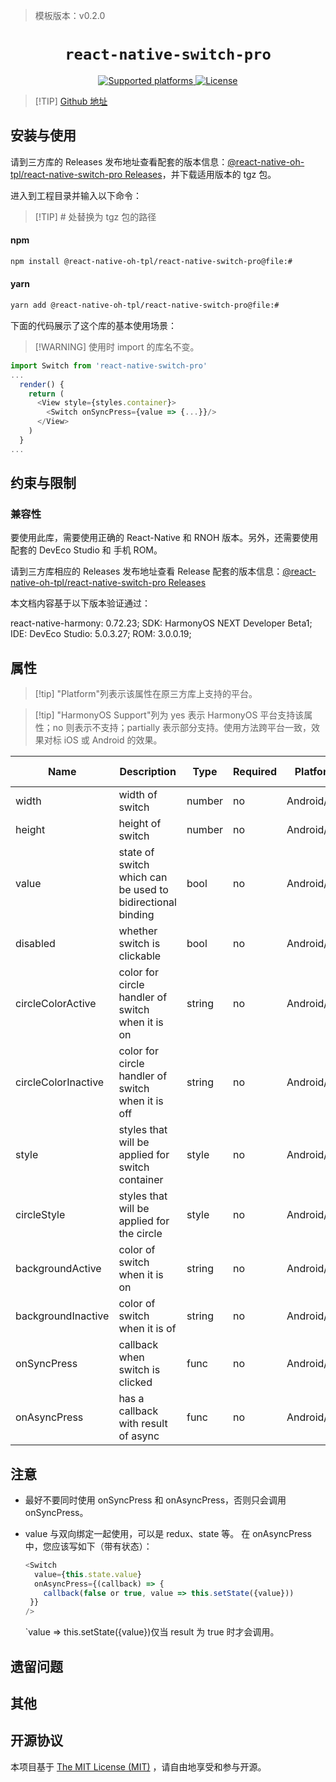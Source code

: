 <!-- {% raw %} -->
> 模板版本：v0.2.0

<p align="center">
  <h1 align="center"> <code>react-native-switch-pro</code> </h1>
</p>
<p align="center">
    <a href="https://github.com/poberwong/react-native-switch-pro">
        <img src="https://img.shields.io/badge/platforms-android%20|%20ios%20|%20harmony%20-lightgrey.svg" alt="Supported platforms" />
    </a>
    <a href="https://github.com/poberwong/react-native-switch-pro/blob/master/LICENSE">
        <img src="https://img.shields.io/badge/license-MIT-green.svg" alt="License" />
        <!-- <img src="https://img.shields.io/badge/license-Apache-blue.svg" alt="License" /> -->
    </a>
</p>

> [!TIP] [Github 地址](https://github.com/react-native-oh-library/react-native-switch-pro)

## 安装与使用

请到三方库的 Releases 发布地址查看配套的版本信息：[@react-native-oh-tpl/react-native-switch-pro Releases](https://github.com/react-native-oh-library/react-native-switch-pro/releases)，并下载适用版本的 tgz 包。

进入到工程目录并输入以下命令：

> [!TIP] # 处替换为 tgz 包的路径

<!-- tabs:start -->

#### **npm**

```bash
npm install @react-native-oh-tpl/react-native-switch-pro@file:#
```

#### **yarn**

```bash
yarn add @react-native-oh-tpl/react-native-switch-pro@file:#
```

<!-- tabs:end -->

下面的代码展示了这个库的基本使用场景：

> [!WARNING] 使用时 import 的库名不变。

```js
import Switch from 'react-native-switch-pro'
...
  render() {
    return (
      <View style={styles.container}>
        <Switch onSyncPress={value => {...}}/>
      </View>
    )
  }
...

```
## 约束与限制

### 兼容性

要使用此库，需要使用正确的 React-Native 和 RNOH 版本。另外，还需要使用配套的 DevEco Studio 和 手机 ROM。

请到三方库相应的 Releases 发布地址查看 Release 配套的版本信息：[@react-native-oh-tpl/react-native-switch-pro Releases](https://github.com/react-native-oh-library/react-native-switch-pro/releases)

本文档内容基于以下版本验证通过：

react-native-harmony: 0.72.23; SDK: HarmonyOS NEXT Developer Beta1; IDE: DevEco Studio: 5.0.3.27; ROM: 3.0.0.19;

## 属性

> [!tip] "Platform"列表示该属性在原三方库上支持的平台。

> [!tip] "HarmonyOS Support"列为 yes 表示 HarmonyOS 平台支持该属性；no 则表示不支持；partially 表示部分支持。使用方法跨平台一致，效果对标 iOS 或 Android 的效果。

| Name | Description | Type | Required | Platform | HarmonyOS Support  |
| ---- | ----------- | ---- | -------- | -------- | ------------------ |
| width| width of switch  | number  | no | Android/IOS      | yes              |
| height  | height of switch         | number  | no | Android/IOS      | yes                |
| value  | state of switch which can be used to bidirectional binding | bool  | no | Android/IOS      | yes |
| disabled  | whether switch is clickable | bool  | no | Android/IOS      | yes |
| circleColorActive  | color for circle handler of switch when it is on | string  | no | Android/IOS      | yes |
| circleColorInactive  | color for circle handler of switch when it is off | string  | no | Android/IOS      | yes |
| style  | styles that will be applied for switch container | style  | no | Android/IOS      | yes |
| circleStyle  | styles that will be applied for the circle | style  | no | Android/IOS      | yes |
| backgroundActive  | color of switch when it is on | string  | no | Android/IOS      | yes |
| backgroundInactive  | color of switch when it is of | string  | no | Android/IOS      | yes |
| onSyncPress  | callback when switch is clicked | func  | no | Android/IOS      | yes |
| onAsyncPress | has a callback with result of async | func  | no | Android/IOS      | yes | 


## 注意
* 最好不要同时使用 onSyncPress 和 onAsyncPress，否则只会调用 onSyncPress。

* value 与双向绑定一起使用，可以是 redux、state 等。
在 onAsyncPress 中，您应该写如下（带有状态）：

	```javascript
	<Switch
	  value={this.state.value}
	  onAsyncPress={(callback) => {
	    callback(false or true, value => this.setState({value}))
     }}
	/>
	```
	`value => this.setState({value})仅当 result 为 true 时才会调用。

## 遗留问题

## 其他

## 开源协议

本项目基于 [The MIT License (MIT)](https://github.com/poberwong/react-native-switch-pro/blob/master/LICENSE) ，请自由地享受和参与开源。
<!-- {% endraw %} -->